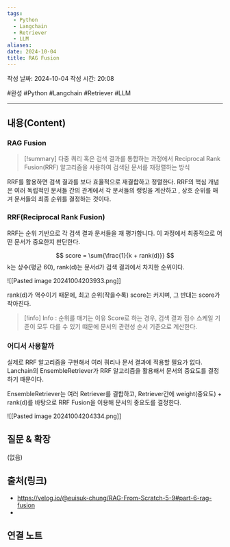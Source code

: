 ```yaml
---
tags:
  - Python
  - Langchain
  - Retriever
  - LLM
aliases: 
date: 2024-10-04
title: RAG Fusion
---
```

작성 날짜: 2024-10-04
작성 시간: 20:08

#완성 #Python #Langchain #Retriever  #LLM 

----
## 내용(Content)

### RAG Fusion

>[!summary]
> 다중 쿼리 혹은 검색 결과를 통합하는 과정에서 Reciprocal Rank Fusion(RRF) 알고리즘을 사용하여 검색된 문서를 재정렬하는 방식

RRF를 활용하면 검색 결과를 보다 효율적으로 재결합하고 정렬한다.
RRF의 핵심 개념은 여러 독립적인 문서들 간의 관계에서 각 문서들의 랭킹을 계산하고 , 상호 순위를 매겨 문서들의 최종 순위를 결정하는 것이다.

### RRF(Reciprocal Rank Fusion)

RRF는 순위 기반으로 각 검색 결과 문서들을 재 평가합니다. 이 과정에서 최종적으로 어떤 문서가 중요한지 판단한다.

$$
score = \sum{\frac{1}{k + rank(d)}}
$$
k는 상수(평균 60), rank(d)는 문서d가 검색 결과에서 차지한 순위이다.

![[Pasted image 20241004203933.png]]


rank(d)가 역수이기 때문에, 최고 순위(작을수록) score는 커지며, 그 반대는 score가 작아진다.


>[!info] Info : 순위를 매기는 이유
>Score로 하는 경우, 검색 결과 점수 스케일 기준이 모두 다를 수 있기 떄문에 문서의 관련성 순서 기준으로 계산한다.

### 어디서 사용할까

실제로 RRF 알고리즘을 구현해서 여러 쿼리나 문서 결과에 적용할 필요가 없다. Lanchain의 EnsembleRetriever가 RRF 알고리즘을 활용해서 문서의 중요도를 결정하기 때문이다.

EnsembleRetriever는 여러 Retriever를 결합하고, Retriever간에 weight(중요도) + rank(d)를 바탕으로 RRF Fusion을 이용해 문서의 중요도를 결정한다.

![[Pasted image 20241004204334.png]]

## 질문 & 확장

(없음)

## 출처(링크)

- https://velog.io/@euisuk-chung/RAG-From-Scratch-5-9#part-6-rag-fusion
- 
## 연결 노트











